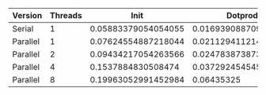 | Version  | Threads |         Init        |       Dotprod        |         User         |         Sys          |       Elapsed        |      Speedup       |      Efficiency     |
|----------|---------|---------------------|----------------------|----------------------|----------------------|----------------------|--------------------|---------------------|
|  Serial  |    1    | 0.05883379054054055 | 0.016939088709677416 | 0.03851960784313725  | 0.042396039603960385 | 0.08104054054054054  |        1.0         |         1.0         |
| Parallel |    1    | 0.07624554887218044 | 0.021129411214953268 | 0.049086538461538466 | 0.05499038461538463  | 0.10456153846153846  | 0.7750511491407541 |  0.7750511491407541 |
| Parallel |    2    | 0.09434217054263566 | 0.024783873873873884 | 0.06779207920792081  |  0.0688080808080808  | 0.06949218750000001  | 1.166182033635659  |  0.5830910168178295 |
| Parallel |    4    |  0.1537884830508474 | 0.037292454545454545 | 0.13954716981132073  | 0.09616504854368933  | 0.06119626168224299  | 1.3242727302745627 |  0.3310681825686407 |
| Parallel |    8    | 0.19963052991452984 |      0.06435325      | 0.24514285714285716  | 0.13714150943396228  | 0.049593220338983064 | 1.634105226210489  | 0.20426315327631112 |